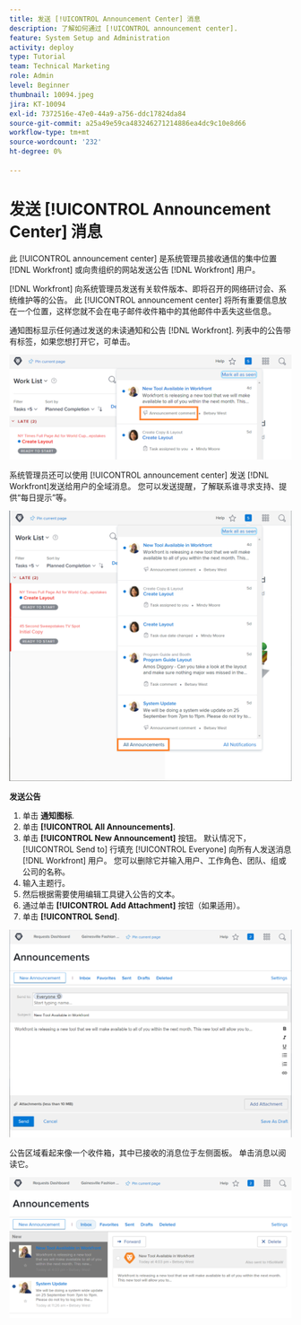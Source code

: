 ```yaml
---
title: 发送 [!UICONTROL Announcement Center] 消息
description: 了解如何通过 [!UICONTROL announcement center].
feature: System Setup and Administration
activity: deploy
type: Tutorial
team: Technical Marketing
role: Admin
level: Beginner
thumbnail: 10094.jpeg
jira: KT-10094
exl-id: 7372516e-47e0-44a9-a756-ddc17824da84
source-git-commit: a25a49e59ca483246271214886ea4dc9c10e8d66
workflow-type: tm+mt
source-wordcount: '232'
ht-degree: 0%

---
```


<!---
this has the same content as the system administrator notification setup and mangement section of the email and inapp notificiations learning path
--->

# 发送 [!UICONTROL Announcement Center] 消息

此 [!UICONTROL announcement center] 是系统管理员接收通信的集中位置 [!DNL Workfront] 或向贵组织的网站发送公告 [!DNL Workfront] 用户。

[!DNL Workfront] 向系统管理员发送有关软件版本、即将召开的网络研讨会、系统维护等的公告。 此 [!UICONTROL announcement center] 将所有重要信息放在一个位置，这样您就不会在电子邮件收件箱中的其他邮件中丢失这些信息。

通知图标显示任何通过发送的未读通知和公告 [!DNL Workfront]. 列表中的公告带有标签，如果您想打开它，可单击。

![通知图标下的消息列表中的公告](assets/admin-fund-announcements-1.png)

系统管理员还可以使用 [!UICONTROL announcement center] 发送 [!DNL Workfront]发送给用户的全域消息。 您可以发送提醒，了解联系谁寻求支持、提供“每日提示”等。

![[!UICONTROL All Announcements] 链接](assets/admin-fund-announcements-2.png)

**发送公告**

1. 单击 **通知图标**.
1. 单击 **[!UICONTROL All Announcements]**.
1. 单击 **[!UICONTROL New Announcement]** 按钮。 默认情况下， [!UICONTROL Send to] 行填充 [!UICONTROL Everyone] 向所有人发送消息 [!DNL Workfront] 用户。 您可以删除它并输入用户、工作角色、团队、组或公司的名称。
1. 输入主题行。
1. 然后根据需要使用编辑工具键入公告的文本。
1. 通过单击 **[!UICONTROL Add Attachment]** 按钮（如果适用）。
1. 单击 **[!UICONTROL Send]**.

![于2014年12月31日刊登 [!UICONTROL Announcements] 页面](assets/admin-fund-announcements-3.png)

公告区域看起来像一个收件箱，其中已接收的消息位于左侧面板。 单击消息以阅读它。

![公告页面](assets/admin-fund-announcements-4.png)
